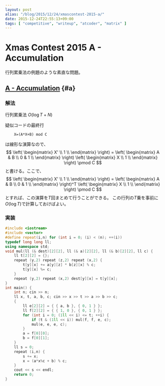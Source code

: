 ```yaml
---
layout: post
alias: "/blog/2015/12/24/xmascontest-2015-a/"
date: 2015-12-24T22:55:13+09:00
tags: [ "competitive", "writeup", "atcoder", "matrix" ]
---
```


# Xmas Contest 2015 A - Accumulation

行列累乗法の例題のような素直な問題。

## [A - Accumulation](https://beta.atcoder.jp/contests/xmascontest2015/tasks/xmascontest2015_a) {#a}

### 解法

行列累乗法 $O(\log T + N)$


疑似コードの最終行

```
    X=(A*X+B) mod C
```

は線形な演算なので、$$
\left(
\begin{matrix}
X' \\
1 \\
\end{matrix}
\right) = \left(
\begin{matrix}
A & B \\
0 & 1 \\
\end{matrix}
\right) \left(
\begin{matrix}
X \\
1 \\
\end{matrix}
\right)
\pmod C
$$と書ける。ここで、$$
\left(
\begin{matrix}
X' \\
1 \\
\end{matrix}
\right) = \left(
\begin{matrix}
A & B \\
0 & 1 \\
\end{matrix}
\right)^T \left(
\begin{matrix}
X \\
1 \\
\end{matrix}
\right)
\pmod C
$$とすれば、この演算を$T$回まとめて行うことができる。
この行列の$T$乗を事前に$O(\log T)$で計算しておけばよい。

### 実装

``` c++
#include <iostream>
#include <vector>
#define repeat(i,n) for (int i = 0; (i) < (n); ++(i))
typedef long long ll;
using namespace std;
void mul(ll (& dest)[2][2], ll (& a)[2][2], ll (& b)[2][2], ll c) {
    ll t[2][2] = {};
    repeat (y,2) repeat (z,2) repeat (x,2) {
        t[y][x] += a[y][z] * b[z][x] % c;
        t[y][x] %= c;
    }
    repeat (y,2) repeat (x,2) dest[y][x] = t[y][x];
}
int main() {
    int n; cin >> n;
    ll x, t, a, b, c; cin >> x >> t >> a >> b >> c;
    {
        ll e[2][2] = { { a, b }, { 0, 1 } };
        ll f[2][2] = { { 1, 0 }, { 0, 1 } };
        for (int i = 0; (1ll << i) <= t; ++i) {
            if (t & (1ll << i)) mul(f, f, e, c);
            mul(e, e, e, c);
        }
        a = f[0][0];
        b = f[0][1];
    }
    ll s = 0;
    repeat (i,n) {
        s += x;
        x = (a*x%c + b) % c;
    }
    cout << s << endl;
    return 0;
}
```
